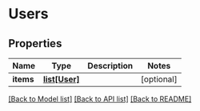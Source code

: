 # Users

## Properties
Name | Type | Description | Notes
------------ | ------------- | ------------- | -------------
**items** | [**list[User]**](User.md) |  | [optional] 

[[Back to Model list]](../README.md#documentation-for-models) [[Back to API list]](../README.md#documentation-for-api-endpoints) [[Back to README]](../README.md)


